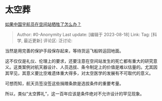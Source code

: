 # 太空葬
[如果中国宇航员在空间站牺牲了怎么办？](https://www.zhihu.com/question/617927402/answer/3171502393)

> Author: #0-Anonymity
> Last update: [编辑于 2023-08-18]
> Link:
> Tag: [科学, 最近更新]
> 评论区:
> 泛讨论:

当然是用完善的保护手段保存起来，等待货运飞船转运回地面。

这不仅仅是礼仪、伦理上的要求，还要注意在空间站发生的死亡都有重大的研究意义。这类案例对航天器设计、人员选拔、条令制定上的价值是难以估量的。尤其因其罕见，其意义要比空难遗体重大得多，对太空医学的发展有不可取代的意义。

可想而知，航天员签没签这些捐赠条款是选拔条件的重要考量。

所以，类似“太空葬礼”，这一百年应该是条件绝对不允许设计的罕见现象。